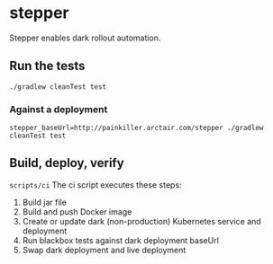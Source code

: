 # stepper
Stepper enables dark rollout automation.
## Run the tests
`./gradlew cleanTest test`
### Against a deployment
`stepper_baseUrl=http://painkiller.arctair.com/stepper ./gradlew cleanTest test`
## Build, deploy, verify
`scripts/ci`
The ci script executes these steps:
1. Build jar file
1. Build and push Docker image
1. Create or update dark (non-production) Kubernetes service and deployment
1. Run blackbox tests against dark deployment baseUrl
1. Swap dark deployment and live deployment
